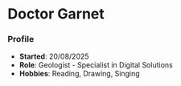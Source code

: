# Doctor Garnet
### Profile
- **Started**: 20/08/2025
- **Role**: Geologist - Specialist in Digital Solutions
- **Hobbies**: Reading, Drawing, Singing
